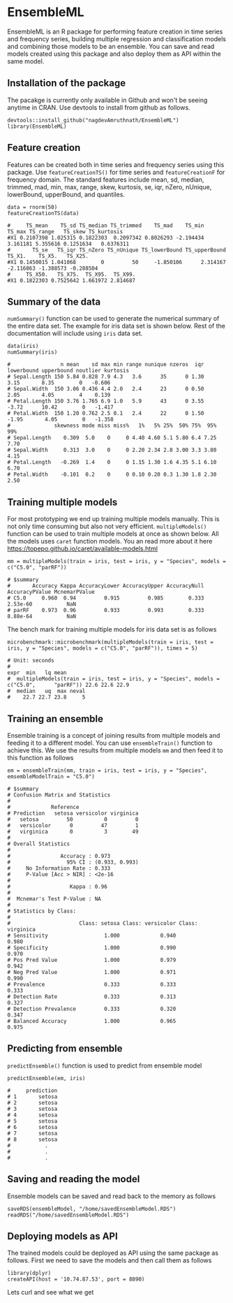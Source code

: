 # EnsembleML

EnsembleML is an R package for performing feature creation in time series and frequency series, building multiple regression and classification models and combining those models to be an ensemble. You can save and read models created using this package and also deploy them as API within the same model. 

## Installation of the package
The pacakge is currently only available in Github and won't be seeing anytime in CRAN. Use devtools to install from github as follows. 

```
devtools::install_github("nagdevAmruthnath/EnsembleML")
library(EnsembleML)
```

## Feature creation
Features can be created both in time series and frequency series using this package. Use `featureCreationTS()` for time series and `featureCreationF` for frequency domain. The standard features include mean, sd, median, trimmed, mad, min, max, range, skew, kurtosis, se, iqr, nZero, nUnique, lowerBound, upperBound, and quantiles. 

```
data = rnorm(50)
featureCreationTS(data)

#     TS_mean    TS_sd TS_median TS_trimmed    TS_mad    TS_min   TS_max TS_range   TS_skew TS_kurtosis
#X1 0.2107398 1.025315 0.1822303  0.2097342 0.8026293 -2.194434 3.161181 5.355616 0.1251634   0.6376311
#       TS_se   TS_iqr TS_nZero TS_nUnique TS_lowerBound TS_upperBound    TS_X1.    TS_X5.   TS_X25.
#X1 0.1450015 1.041068        0         50     -1.850106      2.314167 -2.116863 -1.388573 -0.288504
#     TS_X50.   TS_X75.  TS_X95.  TS_X99.
#X1 0.1822303 0.7525642 1.661972 2.814687
```

## Summary of the data
`numSummary()` function can be used to generate the numerical summary of the entire data set. The example for iris data set is shown below. Rest of the documentation will include using `iris` data set. 

```
data(iris)
numSummary(iris)

#                n mean    sd max min range nunique nzeros  iqr lowerbound upperbound noutlier kurtosis
# Sepal.Length 150 5.84 0.828 7.9 4.3   3.6      35      0 1.30       3.15       8.35        0   -0.606
# Sepal.Width  150 3.06 0.436 4.4 2.0   2.4      23      0 0.50       2.05       4.05        4    0.139
# Petal.Length 150 3.76 1.765 6.9 1.0   5.9      43      0 3.55      -3.72      10.42        0   -1.417
# Petal.Width  150 1.20 0.762 2.5 0.1   2.4      22      0 1.50      -1.95       4.05        0   -1.358
#              skewness mode miss miss%   1%   5% 25%  50% 75%  95%  99%
# Sepal.Length    0.309  5.0    0     0 4.40 4.60 5.1 5.80 6.4 7.25 7.70
# Sepal.Width     0.313  3.0    0     0 2.20 2.34 2.8 3.00 3.3 3.80 4.15
# Petal.Length   -0.269  1.4    0     0 1.15 1.30 1.6 4.35 5.1 6.10 6.70
# Petal.Width    -0.101  0.2    0     0 0.10 0.20 0.3 1.30 1.8 2.30 2.50

```

## Training multiple models
For most prototyping we end up training multiple models manually. This is not only time consuming but also not very efficient. `multipleModels()` function can be used to train multiple models at once as shown below. All the models uses `caret` function models. You an read more about it here https://topepo.github.io/caret/available-models.html

```
mm = multipleModels(train = iris, test = iris, y = "Species", models = c("C5.0", "parRF"))

# $summary
#       Accuracy Kappa AccuracyLower AccuracyUpper AccuracyNull AccuracyPValue McnemarPValue
# C5.0     0.960  0.94         0.915         0.985        0.333       2.53e-60           NaN
# parRF    0.973  0.96         0.933         0.993        0.333       8.88e-64           NaN
```

The bench mark for training multiple models for iris data set is as follows

```
microbenchmark::microbenchmark(multipleModels(train = iris, test = iris, y = "Species", models = c("C5.0", "parRF")), times = 5)

# Unit: seconds
#                                                                                        expr  min   lq mean 
#  multipleModels(train = iris, test = iris, y = "Species", models = c("C5.0",      "parRF")) 22.6 22.6 22.9
#  median   uq  max neval
#    22.7 22.7 23.8     5
```

## Training an ensemble
Ensemble training is a concept of joining results from multiple models and feeding it to a different model. You can use `ensembleTrain()` function to achieve this. We use the results from multiple models `mm` and then feed it to this function as follows

```
em = ensembleTrain(mm, train = iris, test = iris, y = "Species", emsembleModelTrain = "C5.0")

# $summary
# Confusion Matrix and Statistics
# 
#             Reference
# Prediction   setosa versicolor virginica
#   setosa         50          0         0
#   versicolor      0         47         1
#   virginica       0          3        49
# 
# Overall Statistics
#                                         
#                Accuracy : 0.973         
#                  95% CI : (0.933, 0.993)
#     No Information Rate : 0.333         
#     P-Value [Acc > NIR] : <2e-16        
#                                         
#                   Kappa : 0.96          
#                                         
#  Mcnemar's Test P-Value : NA            
# 
# Statistics by Class:
# 
#                      Class: setosa Class: versicolor Class: virginica
# Sensitivity                  1.000             0.940            0.980
# Specificity                  1.000             0.990            0.970
# Pos Pred Value               1.000             0.979            0.942
# Neg Pred Value               1.000             0.971            0.990
# Prevalence                   0.333             0.333            0.333
# Detection Rate               0.333             0.313            0.327
# Detection Prevalence         0.333             0.320            0.347
# Balanced Accuracy            1.000             0.965            0.975
```

## Predicting from ensemble
`predictEnsemble()` function is used to predict from ensemble model

```
predictEnsemble(em, iris)

#     prediction
# 1       setosa
# 2       setosa
# 3       setosa
# 4       setosa
# 5       setosa
# 6       setosa
# 7       setosa
# 8       setosa
#           .
#           .
#           .
```
## Saving and reading the model
Ensemble models can be saved and read back to the memory as follows

```
saveRDS(ensembleModel, "/home/savedEnsembleModel.RDS")
readRDS("/home/savedEnsembleModel.RDS")
```

## Deploying models as API
The trained models could be deployed as API using the same package as follows. First we need to save the models and then call them as follows

```
library(dplyr)
createAPI(host = '10.74.87.53', port = 8890)
```

Lets curl and see what we get

```
```


